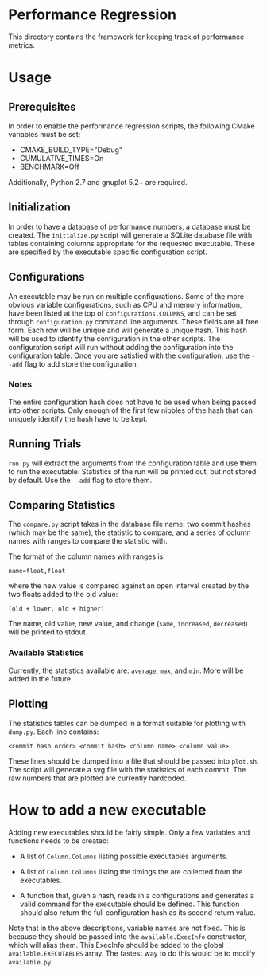 # Performance Regression

This directory contains the framework for keeping track of performance
metrics.

# Usage

## Prerequisites

In order to enable the performance regression scripts, the following
CMake variables must be set:

- CMAKE_BUILD_TYPE="Debug"
- CUMULATIVE_TIMES=On
- BENCHMARK=Off

Additionally, Python 2.7 and gnuplot 5.2+ are required.

## Initialization

In order to have a database of performance numbers, a database must be
created.  The `initialize.py` script will generate a SQLite database
file with tables containing columns appropriate for the requested
executable. These are specified by the executable specific
configuration script.

## Configurations

An executable may be run on multiple configurations. Some of the more
obvious variable configurations, such as CPU and memory information,
have been listed at the top of `configurations.COLUMNS`, and can be
set through `configuration.py` command line arguments. These fields
are all free form. Each row will be unique and will generate a unique
hash. This hash will be used to identify the configuration in the
other scripts. The configuration script will run without adding the
configuration into the configuration table. Once you are satisfied
with the configuration, use the `--add` flag to add store the
configuration.

### Notes

The entire configuration hash does not have to be used when being
passed into other scripts. Only enough of the first few nibbles of the
hash that can uniquely identify the hash have to be kept.

## Running Trials

`run.py` will extract the arguments from the configuration table and
use them to run the executable. Statistics of the run will be printed
out, but not stored by default. Use the `--add` flag to store them.

## Comparing Statistics

The `compare.py` script takes in the database file name, two commit
hashes (which may be the same), the statistic to compare, and a series
of column names with ranges to compare the statistic with.

The format of the column names with ranges is:

``` name=float,float ```

where the new value is compared against an open interval created by
the two floats added to the old value:

``` (old + lower, old + higher) ```

The name, old value, new value, and change (`same`, `increased`,
`decreased`) will be printed to stdout.

### Available Statistics

Currently, the statistics available are: `average`, `max`, and
`min`. More will be added in the future.

## Plotting

The statistics tables can be dumped in a format suitable for plotting
with `dump.py`. Each line contains:

``` <commit hash order> <commit hash> <column name> <column value> ```

These lines should be dumped into a file that should be passed into
`plot.sh`. The script will generate a svg file with the statistics of
each commit. The raw numbers that are plotted are currently hardcoded.

# How to add a new executable

Adding new executables should be fairly simple. Only a few variables
and functions needs to be created:

- A list of `Column.Columns` listing possible executables arguments.

- A list of `Column.Columns` listing the timings the are collected
  from the executables.

- A function that, given a hash, reads in a configurations and
generates a valid command for the executable should be defined. This
function should also return the full configuration hash as its second
return value.

Note that in the above descriptions, variable names are not
fixed. This is because they should be passed into the
`available.ExecInfo` constructor, which will alias them. This ExecInfo
should be added to the global `available.EXECUTABLES` array. The
fastest way to do this would be to modify `available.py`.
